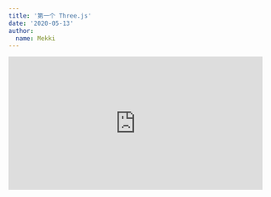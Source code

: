 ```yaml
---
title: '第一个 Three.js'
date: '2020-05-13'
author:
  name: Mekki
---
```


<iframe height="265" style="width: 100%;" scrolling="no" title="Three.js - Name" src="https://codepen.io/Mekki/embed/ZEbjKgx?height=265&theme-id=dark&default-tab=result" frameborder="no" allowtransparency="true" allowfullscreen="true">
  See the Pen <a href='https://codepen.io/Mekki/pen/ZEbjKgx'>Three.js - Name</a> by Mekki
  (<a href='https://codepen.io/Mekki'>@Mekki</a>) on <a href='https://codepen.io'>CodePen</a>.
</iframe>